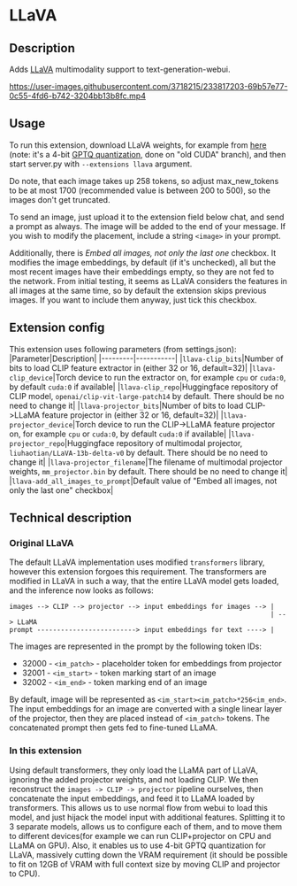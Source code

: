 # LLaVA

## Description
Adds [LLaVA](https://github.com/haotian-liu/LLaVA) multimodality support to text-generation-webui.

https://user-images.githubusercontent.com/3718215/233817203-69b57e77-0c55-4fd6-b742-3204bb13b8fc.mp4

## Usage
To run this extension, download LLaVA weights, for example from [here](https://huggingface.co/wojtab/llava-13b-v0-4bit-128g) (note: it's a 4-bit [GPTQ quantization](https://github.com/oobabooga/text-generation-webui/tree/main/docs/GPTQ-models-(4-bit-mode).md), done on "old CUDA" branch), and then start server.py with `--extensions llava` argument.

Do note, that each image takes up 258 tokens, so adjust max_new_tokens to be at most 1700 (recommended value is between 200 to 500), so the images don't get truncated.

To send an image, just upload it to the extension field below chat, and send a prompt as always. The image will be added to the end of your message. If you wish to modify the placement, include a string `<image>` in your prompt.

Additionally, there is *Embed all images, not only the last one* checkbox. It modifies the image embeddings, by default (if it's unchecked), all but the most recent images have their embeddings empty, so they are not fed to the network. From initial testing, it seems as LLaVA considers the features in all images at the same time, so by default the extension skips previous images. If you want to include them anyway, just tick this checkbox.

## Extension config
This extension uses following parameters (from settings.json):
|Parameter|Description|
|---------|-----------|
|`llava-clip_bits`|Number of bits to load CLIP feature extractor in (either 32 or 16, default=32)|
|`llava-clip_device`|Torch device to run the extractor on, for example `cpu` or `cuda:0`, by default `cuda:0` if available|
|`llava-clip_repo`|Huggingface repository of CLIP model, `openai/clip-vit-large-patch14` by default. There should be no need to change it|
|`llava-projector_bits`|Number of bits to load CLIP->LLaMA feature projector in (either 32 or 16, default=32)|
|`llava-projector_device`|Torch device to run the CLIP->LLaMA feature projector on, for example `cpu` or `cuda:0`, by default `cuda:0` if available|
|`llava-projector_repo`|Huggingface repository of multimodal projector, `liuhaotian/LLaVA-13b-delta-v0` by default. There should be no need to change it|
|`llava-projector_filename`|The filename of multimodal projector weights, `mm_projector.bin` by default. There should be no need to change it|
|`llava-add_all_images_to_prompt`|Default value of "Embed all images, not only the last one" checkbox|
## Technical description

### Original LLaVA
The default LLaVA implementation uses modified `transformers` library, however this extension forgoes this requirement. The transformers are modified in LLaVA in such a way, that the entire LLaVA model gets loaded, and the inference now looks as follows:
```
images --> CLIP --> projector --> input embeddings for images --> | 
                                                                  | --> LLaMA
prompt -------------------------> input embeddings for text ----> |
```
The images are represented in the prompt by the following token IDs:
- 32000 - `<im_patch>` - placeholder token for embeddings from projector
- 32001 - `<im_start>` - token marking start of an image
- 32002 - `<im_end>` - token marking end of an image

By default, image will be represented as `<im_start><im_patch>*256<im_end>`. The input embeddings for an image are converted with a single linear layer of the projector, then they are placed instead of `<im_patch>` tokens.
The concatenated prompt then gets fed to fine-tuned LLaMA.

### In this extension

Using default transformers, they only load the LLaMA part of LLaVA, ignoring the added projector weights, and not loading CLIP. We then reconstruct the `images -> CLIP -> projector` pipeline ourselves, then concatenate the input embeddings, and feed it to LLaMA loaded by transformers. This allows us to use normal flow from webui to load this model, and just hijack the model input with additional features.
Splitting it to 3 separate models, allows us to configure each of them, and to move them to different devices(for example we can run CLIP+projector on CPU and LLaMA on GPU). Also, it enables us to use 4-bit GPTQ quantization for LLaVA, massively cutting down the VRAM requirement (it should be possible to fit on 12GB of VRAM with full context size by moving CLIP and projector to CPU).